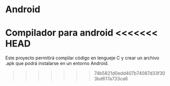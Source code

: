 Android
=======

Compilador para android
<<<<<<< HEAD
=======

Este proyecto permitirá compilar código en lengueje C y crear un archivo .apk
que podrá instalarse en un entorno Android.

>>>>>>> 74b5821d0edd407b74087d33f303bd617a733ca6
